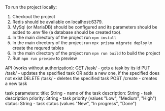To run the project locally:

1. Checkout the project
2. Redis should be available on localhost:6379.
3. MySql (or MariaDB) should be configured and its parameters should be added to .env file (a database should be created too).
4. In the main directory of the project run `npm install`
5. In the main directory of the project run `npx prisma migrate deploy` to create the requred tables
6. In the main directory of the project run `npm run build` to build the project
7. Run `npm run preview` to preview

API (works without authorization):
  GET /task/<taskId> - gets a task by its id
  PUT /task/<taskId> - updates the specified task OR adds a new one, if the specified does not exist
  DELETE /task/<taskId> - deletes the specified task
  POST /create - creates a new task
  
task parameters:
  title: String - name of the task
  description: String - task description
  priority: String - task priority (values "Low", "Medium", "High")
  status: String - task status (values "New", "In progress", "Done")

